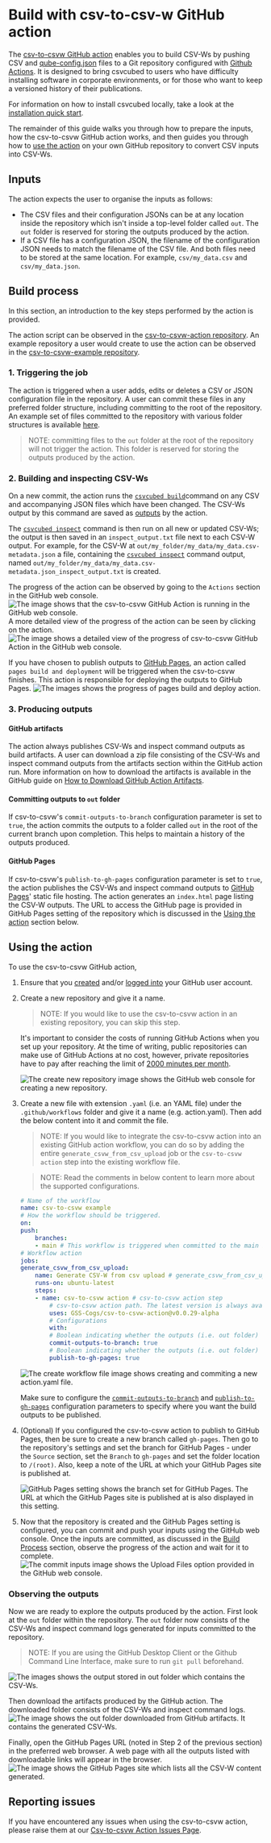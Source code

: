 # Build with csv-to-csv-w GitHub action

The [csv-to-csvw GitHub action](https://github.com/marketplace/actions/csv-to-csvw-action) enables you to build CSV-Ws by pushing CSV and [qube-config.json](https://gss-cogs.github.io/csvcubed-docs/external/guides/configuration/qube-config/) files to a Git repository configured with [Github Actions](https://docs.github.com/en/actions). It is designed to bring csvcubed to users who have difficulty installing software in corporate environments, or for those who want to keep a versioned history of their publications.

For information on how to install csvcubed locally, take a look at the [installation quick start](https://gss-cogs.github.io/csvcubed-docs/external/quick-start/installation/).

The remainder of this guide walks you through how to prepare the inputs, how the csv-to-csvw GitHub action works, and then guides you through how to [use the action](#using-the-action) on your own GitHub repository to convert CSV inputs into CSV-Ws.

## Inputs 

The action expects the user to organise the inputs as follows:

* The CSV files and their configuration JSONs can be at any location inside the repository which isn't inside a top-level folder called `out`. The `out` folder is reserved for storing the outputs produced by the action.
* If a CSV file has a configuration JSON, the filename of the configuration JSON needs to match the filename of the CSV file. And both files need to be stored at the same location. For example, `csv/my_data.csv` and `csv/my_data.json`.


## Build process

In this section, an introduction to the key steps performed by the action is provided.

The action script can be observed in the [csv-to-csvw-action repository](https://github.com/GSS-Cogs/csv-to-csvw-action). An example repository a user would create to use the action can be observed in the [csv-to-csvw-example repository](https://github.com/GSS-Cogs/csv-to-csvw-action-example).

### 1. Triggering the job

The action is triggered when a user adds, edits or deletes a CSV or JSON configuration file in the repository. A user can commit these files in any preferred folder structure, including committing to the root of the repository. An example set of files committed to the repository with various folder structures is available [here](https://github.com/GSS-Cogs/csv-to-csvw-action-example).

>NOTE: committing files to the `out` folder at the root of the repository will not trigger the action. This folder is reserved for storing the outputs produced by the action.

### 2. Building and inspecting CSV-Ws

On a new commit, the action runs the [`csvcubed build`](https://gss-cogs.github.io/csvcubed-docs/external/guides/command-line/build-command/)command on any CSV and accompanying JSON files which have been changed. The CSV-Ws output by this command are saved as [outputs](#3-producing-outputs) by the action. 

The [`csvcubed inspect`](https://gss-cogs.github.io/csvcubed-docs/external/guides/command-line/inspect-command/) command is then run on all new or updated CSV-Ws; the output is then saved in an `inspect_output.txt` file next to each CSV-W output. For example, for the CSV-W at `out/my_folder/my_data/my_data.csv-metadata.json` a file, containing the [`csvcubed inspect`](https://gss-cogs.github.io/csvcubed-docs/external/guides/command-line/inspect-command/) command output, named `out/my_folder/my_data/my_data.csv-metadata.json_inspect_output.txt` is created.

The progress of the action can be observed by going to the `Actions` section in the GitHub web console.
![The image shows that the csv-to-csvw GitHub Action is running in the GitHub web console.](docs/images/action_running.png "GitHub Action Running")
A more detailed view of the progress of the action can be seen by clicking on the action.
![The image shows a detailed view of the progress of csv-to-csvw GitHub Action in the GitHub web console.](docs/images/action_running_detailed.png "GitHub Action Running Detailed")

If you have chosen to publish outputs to [GitHub Pages](#github-pages), an action called `pages build and deployment` will be triggered when the csv-to-csvw finishes. This action is responsible for deploying the outputs to GitHub Pages.
![The images shows the progress of pages build and deploy action.](docs/images/pages_build_action.png "Pages Build and Deployment Action")

### 3. Producing outputs

#### GitHub artifacts

The action always publishes CSV-Ws and inspect command outputs as build artifacts. A user can download a zip file consisting of the CSV-Ws and inspect command outputs from the artifacts section within the GitHub action run. More information on how to download the artifacts is available in the GitHub guide on [How to Download GitHub Action Artifacts](https://docs.github.com/en/actions/managing-workflow-runs/downloading-workflow-artifacts).

#### Committing outputs to `out` folder

If csv-to-csvw's `commit-outputs-to-branch` configuration parameter is set to `true`, the action commits the outputs to a folder called `out` in the root of the current branch upon completion. This helps to maintain a history of the outputs produced.

#### GitHub Pages

If csv-to-csvw's `publish-to-gh-pages` configuration parameter is set to `true`, the action publishes the CSV-Ws and inspect command outputs to [GitHub Pages](https://pages.github.com/)' static file hosting. The action generates an `index.html` page listing the CSV-W outputs. The URL to access the GitHub page is provided in GitHub Pages setting of the repository which is discussed in the [Using the action](#using-the-action) section below.

## Using the action

To use the csv-to-csvw GitHub action,

1. Ensure that you [created](https://github.com/signup) and/or [logged into](https://github.com/login) your GitHub user account.

2. Create a new repository and give it a name.

    >NOTE: If you would like to use the csv-to-csvw action in an existing repository, you can skip this step.
    
    It's important to consider the costs of running GitHub Actions when you set up your repository. At the time of writing, public repositories can make use of GitHub Actions at no cost, however, private repositories have to pay after reaching the limit of [2000 minutes per month](https://github.com/pricing).

    ![The create new repository image shows the GitHub web console for creating a new repository.](docs/images/create_new_repo.png "Create Repository")

3. Create a new file with extension `.yaml` (i.e. an YAML file) under the `.github/workflows` folder and give it a name (e.g. action.yaml). Then add the below content into it and commit the file.

    > NOTE: If you would like to integrate the csv-to-csvw action into an existing GitHub action workflow, you can do so by adding the entire `generate_csvw_from_csv_upload` job or the `csv-to-csvw action` step into the existing workflow file.

    > NOTE: Read the comments in below content to learn more about the supported configurations.

    ```YAML
    # Name of the workflow
    name: csv-to-csvw example
    # How the workflow should be triggered.
    on:
    push:
        branches:
        - main # This workflow is triggered when committed to the main branch.
    # Workflow action
    jobs:
    generate_csvw_from_csv_upload:
        name: Generate CSV-W from csv upload # generate_csvw_from_csv_upload job
        runs-on: ubuntu-latest
        steps:
        - name: csv-to-csvw action # csv-to-csvw action step
            # csv-to-csvw action path. The latest version is always available at https://github.com/marketplace/actions/csv-to-csvw-action
            uses: GSS-Cogs/csv-to-csvw-action@v0.0.29-alpha
            # Configurations
            with:
            # Boolean indicating whether the outputs (i.e. out folder) should be committed to the current branch (default is true).
            commit-outputs-to-branch: true
            # Boolean indicating whether the outputs (i.e. out folder) should be published to the gh-pages branch and GitHub Pages (default is true).
            publish-to-gh-pages: true
    ```
    ![The create workflow file image shows creating and commiting a new action.yaml file.](docs/images/create_workflow_file.png "Create Workflow File")

    Make sure to configure the [`commit-outputs-to-branch`](#committing-outputs-to-out-folder) and [`publish-to-gh-pages`](#github-pages) configuration parameters to specify where you want the build outputs to be published.

4. (Optional) If you configured the csv-to-csvw action to publish to GitHub Pages, then be sure to create a new branch called `gh-pages`. Then go to the repository's settings and set the branch for GitHub Pages - under the `Source` section, set the `Branch` to `gh-pages` and set the folder location to `/(root)`. Also, keep a note of the URL at which your GitHub Pages site is published at.

    ![GitHub Pages setting shows the branch set for GitHub Pages. The URL at which the GitHub Pages site is published at is also displayed in this setting.](docs/images/github_pages_setting.png "GitHub Pages Setting")

5. Now that the repository is created and the GitHub Pages setting is configured, you can commit and push your inputs using the GitHub web console. Once the inputs are committed, as discussed in the [Build Process](#build-process) section, observe the progress of the action and wait for it to complete.
![The commit inputs image shows the Upload Files option provided in the GitHub web console.](docs/images/commit_files.png "Commit Inputs")

### Observing the outputs

Now we are ready to explore the outputs produced by the action. First look at the `out` folder within the repository. The `out` folder now consists of the CSV-Ws and inspect command logs generated for inputs committed to the repository.

>NOTE: If you are using the GitHub Desktop Client or the Github Command Line Interface, make sure to run `git pull` beforehand.

![The images shows the output stored in out folder which contains the CSV-Ws.](docs/images/out_folder.png "Out Folder")

Then download the artifacts produced by the GitHub action. The downloaded folder consists of the CSV-Ws and inspect command logs.
![The image shows the out folder downloaded from GitHub artifacts. It contains the generated CSV-Ws.](docs/images/artifact_folder.png "Artifact Folder")

Finally, open the GitHub Pages URL (noted in Step 2 of the previous section) in the preferred web browser. A web page with all the outputs listed with downloadable links will appear in the browser.
![The image shows the GitHub Pages site which lists all the CSV-W content generated.](docs/images/github_pages_web_page.png "GitHub Pages Site")

## Reporting issues

If you have encountered any issues when using the csv-to-csvw action, please raise them at our [Csv-to-csvw Action Issues Page](https://github.com/GSS-Cogs/csv-to-csvw-action/issues).